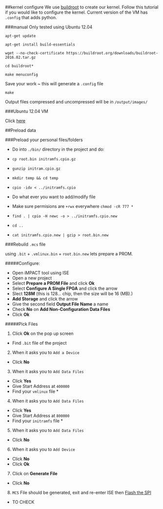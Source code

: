 ##kernel configure
We use [buildroot](https://buildroot.org/) to create our kernel. Follow this tutorial if you would like to configure the kernel. Current version of the VM has `.config` that adds python.

###manual
Only tested using Ubuntu 12.04

  `apt-get update`
  
  `apt-get install build-essentials`
  
  `wget --no-check-certificate https://buildroot.org/downloads/buildroot-2016.02.tar.gz`
  
  `cd buildroot*`
  
  `make menuconfig`
  
  Save your work ~ this will generate a `.config` file
  
  `make`
  
  Output files compressed and uncompressed will be in `/output/images/`
  
###Ubuntu 12.04 VM 

Click [here](http://lmeshoo.net/services/buildroot2016.html)

##Preload data

###Preload your personal files/folders

- Do into `./bin/` directory in the project and do:

- `cp root.bin initramfs.cpio.gz`

- `gunzip initram.cpio.gz`

- `mkdir temp && cd temp`

- `cpio -idv < ../initramfs.cpio`

- Do what ever you want to add/modify file 

- Make sure permisions are `+rwx` everywhere `chmod -cR 777 *`

- `find . | cpio -H newc -o > ../initramfs.cpio.new`

- `cd ..`

- `cat initramfs.cpio.new | gzip > root.bin.new`

###Rebuild `.mcs` file

using `.bit` + `.vmlinux.bin` + `root.bin.new` lets prepare a PROM.

#####Configure:

- Open iMPACT tool using ISE
- Open a new project
- Select **Prepare a PROM File** and click **Ok**
- Select **Configure A Single FPGA** and click the arrow
- Slect **128M** (this is 128... chip, then the size will be 16 (MB).)
- **Add Storage** and click the arrow
- Give the second field **Output File Name** a name
- Check **No** on **Add Non-Configuration Data Files**
- Click **Ok**
 
#####Pick Files

1.  Click **Ok** on the pop up screen
  * Find `.bit` file of the project
2.  When it asks you to `Add a Device`
  * Click **No**
3.  When it asks you to `Add Data Files`
  * Click **Yes**
  * Give Start Address at `400000`
  * Find your `vmlinux` file *
4.  When it asks you to `Add Data Files`
  * Click **Yes**
  * Give Start Address at `800000`
  * Find your `initramfs` file *
5.  When it asks you to `Add Data Files`
  * Click **No**
6.  When it asks you to `Add Device`
  * Click **No**
  * Click **Ok**
7.  Click on **Generate File**
  * Click **No**
8.  `MCS` File should be generated, exit and re-enter ISE then [Flash the SPI](https://github.com/lmEshoo/sp-i586/blob/master/howto.md#to-flash)

* TO CHECK
